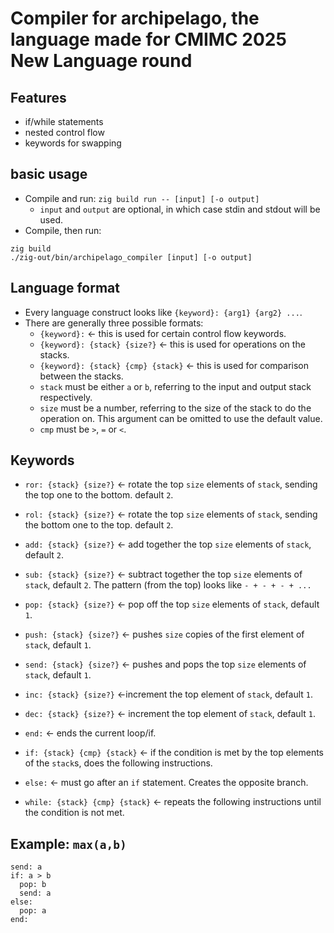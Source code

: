 # Compiler for archipelago, the language made for CMIMC 2025 New Language round
## Features
- if/while statements
- nested control flow
- keywords for swapping
## basic usage
- Compile and run: `zig build run -- [input] [-o output]`
  - `input` and `output` are optional, in which case stdin and stdout will be used.
- Compile, then run: 
```
zig build
./zig-out/bin/archipelago_compiler [input] [-o output]
```
## Language format
- Every language construct looks like `{keyword}: {arg1} {arg2} ...`.
- There are generally three possible formats:
  -  `{keyword}:` <- this is used for certain control flow keywords.
  -  `{keyword}: {stack} {size?}` <- this is used for operations on the stacks.
  -  `{keyword}: {stack} {cmp} {stack}` <- this is used for comparison between the stacks.
  - `stack` must be either `a` or `b`, referring to the input and output stack respectively.
  - `size` must be a number, referring to the size of the stack to do the operation on. This argument can be omitted to use the default value.
  - `cmp` must be `>`, `=` or `<`.
## Keywords
- `ror: {stack} {size?}` <- rotate the top `size` elements of `stack`, sending the top one to the bottom. default `2`.
- `rol: {stack} {size?}` <- rotate the top `size` elements of `stack`, sending the bottom one to the top. default `2`.
- `add: {stack} {size?}` <- add together the top `size` elements of `stack`, default `2`.
- `sub: {stack} {size?}` <- subtract together the top `size` elements of `stack`, default `2`. The pattern (from the top) looks like `- + - + - + ...`
- `pop: {stack} {size?}` <- pop off the top `size` elements of `stack`, default `1`.
- `push: {stack} {size?}` <- pushes `size` copies of the first element of `stack`, default `1`.
- `send: {stack} {size?}` <- pushes and pops the top `size` elements of `stack`, default `1`.
- `inc: {stack} {size?}` <-increment the top element of `stack`, default `1`.
- `dec: {stack} {size?}` <- increment the top element of `stack`, default `1`.

- `end:` <- ends the current loop/if.
- `if: {stack} {cmp} {stack}` <- if the condition is met by the top elements of the `stack`s, does the following instructions.
- `else:` <- must go after an `if` statement. Creates the opposite branch.
- `while: {stack} {cmp} {stack}` <- repeats the following instructions until the condition is not met.
## Example: `max(a,b)`
```
send: a
if: a > b
  pop: b
  send: a
else:
  pop: a
end:
```
